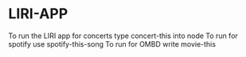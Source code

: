 # LIRI-APP
To run the LIRI app for concerts type concert-this into node
To run for spotify use spotify-this-song
To run for OMBD write movie-this
